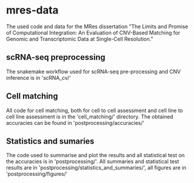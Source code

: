 # mres-data
The used code and data for the MRes dissertation "The Limits and Promise of Computational Integration: An Evaluation of CNV-Based Matching for Genomic and Transcriptomic Data at Single-Cell Resolution."
## scRNA-seq preprocessing
The snakemake workflow used for scRNA-seq pre-processing and CNV inference is in 'scRNA_cv/'
## Cell matching
All code for cell matching, both for cell to cell assessment and cell line to cell line assessment is in the 'cell_matching/' directory. The obtained accuracies can be found in 'postprocessing/accuracies/'
## Statistics and sumaries
The code used to summarise and plot the results and all statistical test on the accuracies is in 'postprocessing/'. All summaries and statistical test results are in 'postprocessing/statistics_and_summaries/', all figures are in 'postprocessing/figures/'